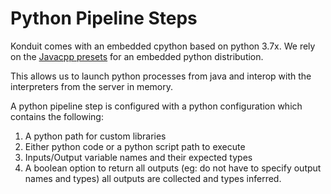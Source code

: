 # Python Pipeline Steps

Konduit comes with an embedded cpython based on python
3.7x. We rely on the [Javacpp presets](https://github.com/bytedeco/javacpp-presets/)
for an embedded python distribution.

This allows us to launch python processes from java and interop
with the interpreters from the server in memory.

A python pipeline step is configured with a python configuration which contains the following:

1. A python path for custom libraries
2. Either python code or a python script path to execute
3. Inputs/Output variable names and their expected types
4. A boolean option to return all outputs (eg: do not have to specify output names and types)
all outputs are collected and types inferred.


